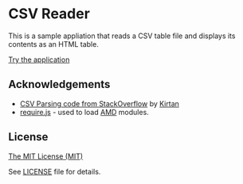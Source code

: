 ﻿# CSV Reader #

This is a sample appliation that reads a CSV table file and displays its contents as an HTML table.

[Try the application](http://wsdot-gis.github.io/CSV-Reader/)

## Acknowledgements ##

* [CSV Parsing code from StackOverflow] by [Kirtan]
* [require.js] - used to load [AMD] modules.

[CSV Parsing code from StackOverflow]:http://stackoverflow.com/questions/1293147/javascript-code-to-parse-csv-data
[Kirtan]:http://stackoverflow.com/users/83664/kirtan
[require.js]:http://requirejs.org/
[AMD]:https://github.com/amdjs/amdjs-api/wiki

## License ##
[The MIT License (MIT)](http://opensource.org/licenses/MIT)

See [LICENSE](LICENSE) file for details.